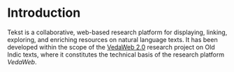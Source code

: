 # Introduction

Tekst is a collaborative, web-based research platform for displaying, linking, exploring, and enriching resources on natural language texts. It has been developed within the scope of the [VedaWeb 2.0](https://vedaweb.uni-koeln.de/) research project on Old Indic texts, where it constitutes the technical basis of the research platform *VedaWeb*.
